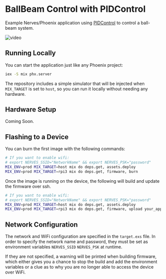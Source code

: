 BallBeam Control with PIDControl
===

Example Nerves/Phoenix application using [PIDControl](https://github.com/pkinney/pid_control) to control a ball-beam system.

![video](https://user-images.githubusercontent.com/628952/214701901-59adf454-0071-4243-8d8c-14d1238232f1.gif)


Running Locally
---

You can start the application just like any Phoenix project:

```bash
iex -S mix phx.server
```

The repository includes a simple simulator that will be injected when `MIX_TARGET` is set to `host`, so you can run it locally without needing any hardware.


Hardware Setup
---

Coming Soon.


Flashing to a Device
---

You can burn the first image with the following commands:

```bash
# If you want to enable wifi:
# export NERVES_SSID="NetworkName" && export NERVES_PSK="password"
MIX_ENV=prod MIX_TARGET=host mix do deps.get, assets.deploy
MIX_ENV=prod MIX_TARGET=rpi3 mix do deps.get, firmware, burn
```

Once the image is running on the device, the following will build and update the firmware
over ssh.

```bash
# If you want to enable wifi:
# export NERVES_SSID="NetworkName" && export NERVES_PSK="password"
MIX_ENV=prod MIX_TARGET=host mix do deps.get, assets.deploy
MIX_ENV=prod MIX_TARGET=rpi3 mix do deps.get, firmware, upload your_app_name.local
```


Network Configuration
---

The network and WiFi configuration are specified in the `target.exs` file.  In order to
specify the network name and password, they must be set as environment variables `NERVES_SSID`
`NERVES_PSK` at runtime.

If they are not specified, a warning will be printed when building firmware, which either
gives you a chance to stop the build and add the environment variables or a clue as to 
why you are no longer able to access the device over WiFi.



